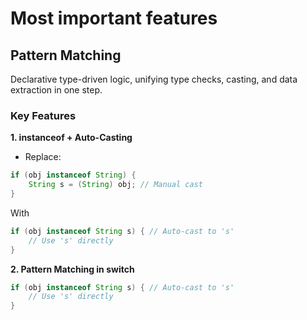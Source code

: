 # Most important features

## Pattern Matching

Declarative type-driven logic, unifying type checks, casting, and data extraction in one step.

### Key Features

**1. instanceof + Auto-Casting**

- Replace:

```java
if (obj instanceof String) {
    String s = (String) obj; // Manual cast
}
```

With

```java
if (obj instanceof String s) { // Auto-cast to 's'
    // Use 's' directly
}
```

**2. Pattern Matching in switch**

```java
if (obj instanceof String s) { // Auto-cast to 's'
    // Use 's' directly
}
```





